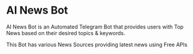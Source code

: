 # AI News Bot

AI News Bot is an Automated Telegram Bot that provides users with Top News based on their desired 
topics & keywords.

This Bot has various News Sources providing latest news using Free APIs
